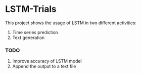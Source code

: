 # LSTM-Trials
This project shows the usage of LSTM in two different activities:
1. Time series prediction
2. Text generation


### TODO
1. Improve accuracy of LSTM model
2. Append the output to a text file
